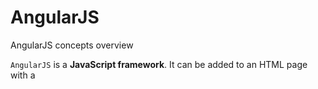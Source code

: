 # AngularJS
AngularJS concepts overview

`AngularJS` is a **JavaScript framework**. It can be added to an HTML page with a <script> tag.
           
`<script src="https://ajax.googleapis.com/ajax/libs/angularjs/1.6.9/angular.min.js"></script>` 

**Or download angular.min.js file and save it in your project js folder**

###### AngularJS extends HTML with ng-directives.
***ng-app*** directive defines an AngularJS application.
***ng-model*** directive binds the value of HTML controls (input, select, textarea) to application data.
***ng-bind*** directive binds application data to the HTML view.
***ng-init*** directive initializes AngularJS application variables.
***ng-controller*** directive defines the controller.
***ng-repeat*** directive repeats an HTML element.
***ng-show*** directive shows the specified HTML element if the expression evaluates to true, otherwise the HTML element is hidden.
***ng-options*** directive in AngularJS is used to build and bind HTML element with options to a model property. 
It is used to specify `<options>` in a `<select>` list. It is designed specifically to populate the items of a dropdown list. It is supported by `<supported>` element.
***ngRoute*** module routes your application to different pages without reloading the entire application.


AngularJS expressions **{{ expression }}** bind AngularJS data to HTML the same way as the ng-bind directive.
         
## AngularJS Modules
       An AngularJS module defines an application. The module is a container for the different parts of an application. 
       The module is a container for the application controllers. Controllers always belong to a module.
       
### Creating a Module
A module is created by using the AngularJS function **angular.module**

**HTML:** `<div ng-app="myApp">`
**JS:** `
var app = angular.module('myApp', []);
`
### Adding a Controller   
Add a controller to your application, and refer to the controller with the **ng-controller** directive

**HTML:** `<div ng-app="myApp" ng-controller="myCtrl">`
**JS:** `
app.controller('myCtrl', function($scope) {
  $scope.firstName= "saRaj";
  $scope.lastName= "Penjarla";
});
`
## AngularJS Directives
AngularJS lets you extend HTML with new attributes called Directives.
AngularJS has a set of built-in directives which you can use to add functionality to your application.

### Create New Directives
New directives are created by using the ***.directive*** function.
we can use the module to create our own directives to our application.

When naming a directive, we must use a camel case name, saRajDirective, but when invoking it, we must use - separated name, sa-raj-directive

**HTML:**`<div ng-app="myApp" sa-raj-directive/>`
**JS:**`app.directive("saRajDirective", function() {
  return {
    template : "My Custom Directive"
  };
});`

we can invoke a directive by using: 
>1) Element name : `<sa-raj-directive></sa-raj-directive>`
>2) Attribute: `<div sa-raj-directive></div>` 
>3) Class: `<div class="sa-raj-directive"></div>` 
>4) Comment: `<!-- directive: sa-raj-directive -->`
### Restrictions
We can restrict our directives to only be invoked by some of the methods. Like, by adding a restrict property with the value **"A"**, the directive can only be invoked by **attributes**.

The legal restrict values are:

>**E** for Element name,
>**A** for Attribute,
>**C** for Class,
>**M** for Comment

`app.directive("saRajDirective", function() {
  return {
    restrict : "A",
    template : "<h1>Made by a directive!</h1>"
  };
});`

By default the value is **EA**. It means both Element and attribute names can invoke the directive.

## AngularJS Scope
The scope is the binding part between the HTML (view) and the JavaScript (controller).
When we make a controller in AngularJS, we pass the **$scope** object as an argument.
When adding properties to the **$scope** object in the controller, the view (HTML) gets access to these properties.

### Root Scope
All applications have a **$rootScope** which is the scope created on the HTML element that contains the ng-app directive.
The rootScope is available in the entire application.
If a variable has the same name in both the current scope and in the rootScope, the application uses the one in the current scope.

## AngularJS Filters
Filters can be added in AngularJS to format data. Filters can be added to expressions by using the pipe character **|**, followed by a filter.

AngularJS provides filters to transform data:

>1) currency: Format a number to a currency format.
>2) date: Format a date to a specified format.
>3) filter: Select a subset of items from an array.
>4) json: Format an object to a JSON string.
>5) limitTo: Limits an array/string, into a specified number of elements/characters.
>6) lowercase: Format a string to lower case.
>7) number: Format a number to a string.
>8) orderBy: Orders an array by an expression.
>9) uppercase: Format a string to upper case.

### Custom Filters
We can make our own filters by registering a new filter factory function with the module.

***myFormat*** custom filter will format every other character to uppercase.
` 
app.filter('myFormat', function() {
  return function(x) {
    var i, c, txt = "";
    for (i = 0; i < x.length; i++) {
      c = x[i];
      if (i % 2 == 0) {
        c = c.toUpperCase();
      }
      txt += c;
    }
    return txt;
  };
});
`
## AngularJS Services
A service is a function, or object, that is available for, and limited to, your AngularJS application.
AngularJS has about 30 built-in services. However, we can make our own service.

***$location*** service has methods which return information about the location of the current web page.
***$http*** service is one of the most common used services in AngularJS applications. The service makes a request to the server, and lets your application handle the response. **$http** is an AngularJS service for reading data from remote servers.
***$timeout*** service is AngularJS version of the **window.setTimeout** function.
***$interval*** service is AngularJS version of the **window.setInterval** function.

**Example:**`
app.controller('myCtrl', function($scope, $http) {
  $http.get("welcome.htm").then(function (response) {
    $scope.myWelcome = response.data;
  });
});
`
### Create Own Service
To create own service, connect service to the module.

`app.service('hexafy', function() {
  this.myFunc = function (x) {
    return x.toString(16);
  }
});
`

To use custom made service, we have to add it as a dependency when defining the controller.

**Example:** Use the custom made service named **hexafy** to convert a number into a hexadecimal number.

`app.controller('myCtrl', function($scope, hexafy) {
  $scope.hex = hexafy.myFunc(255);
});`

## AngularJS Routing
The **ngRoute** module helps our application to become a Single Page Application.

### What is Routing in AngularJS?
If you want to navigate to different pages in your application, but you also want the application to be a SPA (Single Page Application), with no page reloading, you can use the **ngRoute** module.


